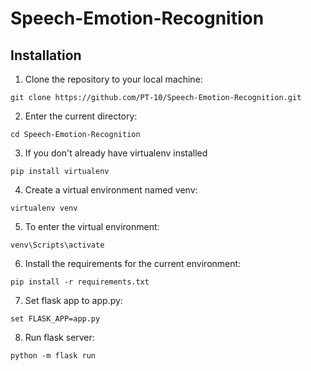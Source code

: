 # Speech-Emotion-Recognition

## Installation

1. Clone the repository to your local machine:
```
git clone https://github.com/PT-10/Speech-Emotion-Recognition.git
```

2. Enter the current directory:
```
cd Speech-Emotion-Recognition
```

3. If you don't already have virtualenv installed
```
pip install virtualenv
```

4. Create a virtual environment named venv:
```
virtualenv venv
```

5. To enter the virtual environment:
``` 
venv\Scripts\activate
```

6. Install the requirements for the current environment:
```
pip install -r requirements.txt
```

7. Set flask app to app.py:
```
set FLASK_APP=app.py
```

8. Run flask server:
```
python -m flask run
```
